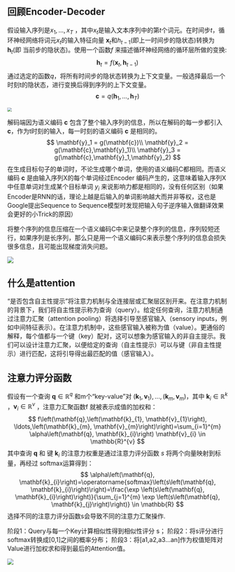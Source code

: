 ## 回顾Encoder-Decoder

假设输入序列是$x_1, . . . , x_T$ ，其中$x_t$是输入文本序列中的第$t$个词元。在时间步$t$，循环神经网络将词元$x_t$的输入特征向量 $\mathbf{x}_t$和$h_{t−1}$(即上一时间步的隐状态)转换为$\mathbf{h}_t$(即 当前步的隐状态)。使用一个函数$f$ 来描述循环神经网络的循环层所做的变换:
$$
\mathbf{h}_t = f(\mathbf{x}_t,\mathbf{h}_{t-1})
$$
通过选定的函数$q$，将所有时间步的隐状态转换为上下文变量。一般选择最后一个时刻t的隐状态，进行变换后得到序列的上下文变量。
$$
\mathbf{c} = q(\mathbf{h}_1,...,\mathbf{h}_T)
$$

<img src="https://pics6.baidu.com/feed/d833c895d143ad4be790326d30ec99aaa60f06d0.png@f_auto?token=ef10b1a74f448097ca1400d4a2ed9e30&s=1A247E2293E149031AE4657B02007072" style="zoom:60%;" />

解码端因为语义编码 $\mathbf{c}$ 包含了整个输入序列的信息，所以在解码的每一步都引入 $\mathbf{c}$，作为t时刻的输入，每一时刻的语义编码 $\mathbf{c}$ 是相同的。
$$
\mathbf{y}_1 = g(\mathbf{c})\\
\mathbf{y}_2 = g(\mathbf{c},\mathbf{y}_1)\\
\mathbf{y}_3 = g(\mathbf{c},\mathbf{y}_1,\mathbf{y}_2)
$$
在生成目标句子的单词时，不论生成哪个单词，使用的语义编码C都相同。而语义编码 $\mathbf{c}$ 是由输入序列X的每个单词经过Encoder 编码产生的，这意味着输入序列X中任意单词对生成某个目标单词 $y_i$ 来说影响力都是相同的，没有任何区别（如果Encoder是RNN的话，理论上越是后输入的单词影响越大而并非等权，这也是Google提出Sequence to Sequence模型时发现把输入句子逆序输入做翻译效果会更好的小Trick的原因）

将整个序列的信息压缩在一个语义编码C中来记录整个序列的信息，序列较短还行，如果序列是长序列，那么只是用一个语义编码C来表示整个序列的信息会损失很多信息，且可能出现梯度消失问题。



<img src="https://img-blog.csdnimg.cn/20200321173021798.png?x-oss-process=image/watermark,type_ZmFuZ3poZW5naGVpdGk,shadow_10,text_aHR0cHM6Ly9ibG9nLmNzZG4ubmV0L1RpbmsxOTk1,size_16,color_FFFFFF,t_70" style="zoom:90%;" />

## 什么是attention

“是否包含自主性提示”将注意力机制与全连接层或汇聚层区别开来。在注意力机制的背景下，我们将自主性提示称为查询（query）。给定任何查询，注意力机制通过注意力汇聚（attention pooling）将选择引导至感官输入（sensory inputs，例如中间特征表示）。在注意力机制中，这些感官输入被称为值（value）。更通俗的解释，每个值都与一个键（key）配对，这可以想象为感官输入的非自主提示。我们可以设计注意力汇聚，以便给定的查询（自主性提示）可以与键（非自主性提示）进行匹配，这将引导得出最匹配的值（感官输入）。



## 注意力评分函数

假设有一个查询 $\mathbf{q}\in \mathbb{R}^{q}$ 和m个“key-value”对 $(\mathbf{k}_1,\mathbf{v}_1),...,(\mathbf{k}_m,\mathbf{v}_m)$，其中 $\mathbf{k}_i \in \mathbb{R}^{k}$ ，$\mathbf{v}_i \in \mathbb{R}^{v}$ ，注意力汇聚函数f 就被表示成值的加权和：
$$
f\left(\mathbf{q},\left(\mathbf{k}_{1}, \mathbf{v}_{1}\right), \ldots,\left(\mathbf{k}_{m}, \mathbf{v}_{m}\right)\right)=\sum_{i=1}^{m} \alpha\left(\mathbf{q}, \mathbf{k}_{i}\right) \mathbf{v}_{i} \in \mathbb{R}^{v}
$$
其中查询 $\mathbf{q}$ 和 键  $\mathbf{k}_i$ 的注意力权重是通过注意力评分函数 $s$ 将两个向量映射到标量，再经过 softmax运算得到：
$$
\alpha\left(\mathbf{q}, \mathbf{k}_{i}\right)=\operatorname{softmax}\left(s\left(\mathbf{q}, \mathbf{k}_{i}\right)\right)=\frac{\exp \left(s\left(\mathbf{q}, \mathbf{k}_{i}\right)\right)}{\sum_{j=1}^{m} \exp \left(s\left(\mathbf{q}, \mathbf{k}_{j}\right)\right)} \in \mathbb{R}
$$
选择不同的注意力评分函数s会导致不同的注意力汇聚操作.

阶段1：Query与每一个Key计算相似性得到相似性评分 s；
阶段2：将s评分进行softmax转换成[0,1]之间的概率分布；
阶段3：将[a1,a2,a3…an]作为权值矩阵对Value进行加权求和得到最后的Attention值。

<img src="https://img-blog.csdnimg.cn/20200322210257300.png?x-oss-process=image/watermark,type_ZmFuZ3poZW5naGVpdGk,shadow_10,text_aHR0cHM6Ly9ibG9nLmNzZG4ubmV0L1RpbmsxOTk1,size_16,color_FFFFFF,t_70" style="zoom:90%;" />

